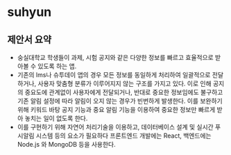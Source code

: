 # suhyun 

## 제안서 요약
+ 숭실대학교 학생들이 과제, 시험 공지와 같은 다양한 정보를 빠르고 효율적으로 받아볼 수 있도록 하는 앱.<br/>
+ 기존의 lms나 슈투데이 앱의 경우 모든 정보를 동일하게 처리하여 일괄적으로 전달하거나, 사용자 맞춤형 분류가 이루어지지 않는 구조를 가지고 있다. 이로 인해 공지의 중요도에 관계없이 사용자에게 전달되거나, 반대로 중요한 정보임에도 불구하고 기존 알림 설정에 따라 알림이 오지 않는 경우가 빈번하게 발생한다. 이를 보완하기 위해 키워드 바탕 공지 기능과 중요 알림 기능을 이용하여 중요한 정보만 빠르게 받아 놓치는 일이 없도록 한다.<br/>
+ 이를 구현하기 위해 자연어 처리기술을 이용하고, 데이터베이스 설계 및 실시간 푸시알림 시스템 등의 요소가 필요하다 프론트엔드 개발에는 React, 백엔드에는 Node.js 와 MongoDB 등을 사용한다.
